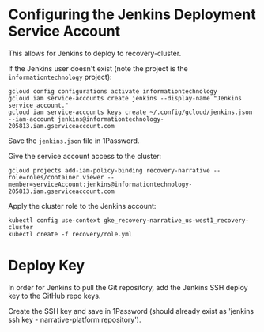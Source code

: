 # Configuring the Jenkins Deployment Service Account

This allows for Jenkins to deploy to recovery-cluster.

If the Jenkins user doesn't exist (note the project is the `informationtechnology` project):

```
gcloud config configurations activate informationtechnology
gcloud iam service-accounts create jenkins --display-name "Jenkins service account."
gcloud iam service-accounts keys create ~/.config/gcloud/jenkins.json --iam-account jenkins@informationtechnology-205813.iam.gserviceaccount.com
```

Save the `jenkins.json` file in 1Password.

Give the service account access to the cluster:

```
gcloud projects add-iam-policy-binding recovery-narrative --role=roles/container.viewer --member=serviceAccount:jenkins@informationtechnology-205813.iam.gserviceaccount.com
```

Apply the cluster role to the Jenkins account:

```
kubectl config use-context gke_recovery-narrative_us-west1_recovery-cluster
kubectl create -f recovery/role.yml
```

# Deploy Key

In order for Jenkins to pull the Git repository, add the Jenkins SSH deploy key to the GitHub repo keys.

Create the SSH key and save in 1Password (should already exist as 'jenkins ssh key - narrative-platform repository').

